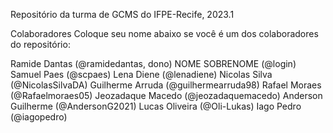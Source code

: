 Repositório da turma de GCMS do IFPE-Recife, 2023.1

Colaboradores
Coloque seu nome abaixo se você é um dos colaboradores do repositório:

Ramide Dantas (@ramidedantas, dono)
NOME SOBRENOME (@login)
Samuel Paes (@scpaes)
Lena Diene (@lenadiene)
Nicolas Silva (@NicolasSilvaDA)
Guilherme Arruda (@guilhermearruda98)
Rafael Moraes (@Rafaelmoraes05)
Jeozadaque Macedo (@jeozadaquemacedo)
Anderson Guilherme (@AndersonG2021)
Lucas Oliveira (@Oli-Lukas)
Iago Pedro (@iagopedro)

